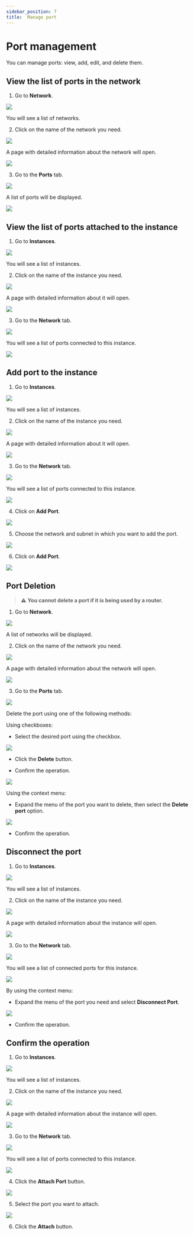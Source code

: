 ```yaml
---
sidebar_position: 7
title:  Manage port
---
```


# Port management

You can manage ports: view, add, edit, and delete them.

## View the list of ports in the network

1. Go to **Network**.

![](../../img/i-net1.png)

You will see a list of networks.

2. Click on the name of the network you need.

![](../../img/i-net12.png)

A page with detailed information about the network will open.

![](../../img/i-net3.png)

3. Go to the **Ports** tab.

![](../../img/i-port1.png)

A list of ports will be displayed.

![](../../img/i-port2.png)


## View the list of ports attached to the instance

1. Go to **Instances**.

![](../../img/ic-instance-1.svg)

You will see a list of instances.

2. Click on the name of the instance you need.

![](../../img/i-inst-1.png)

A page with detailed information about it will open.

![](../../img/i-inst-2.png)

3. Go to the **Network** tab.

![](../../img/i-inst-3.png)

You will see a list of ports connected to this instance.

![](../../img/i-inst-4.png)

## Add port to the instance

1. Go to **Instances**.

![](../../img/ic-instance-1.svg)

You will see a list of instances.

2. Click on the name of the instance you need.

![](../../img/i-inst-1.png)

A page with detailed information about it will open.

![](../../img/i-inst-2.png)

3. Go to the **Network** tab.

![](../../img/i-inst-3.png)

You will see a list of ports connected to this instance.

![](../../img/i-inst-4.png)

4. Click on **Add Port**.

![](../../img/i-inst-5.png)

5. Choose the network and subnet in which you want to add the port.

![](../../img/i-inst-6.png)

6. Click on **Add Port**.

![](../../img/i-inst-7.png)

## Port Deletion

> :warning: **You cannot delete a port if it is being used by a router.**

1. Go to **Network**.

![](../../img/i-net1.png)

A list of networks will be displayed.

2. Click on the name of the network you need.

![](../../img/i-net2.png)

A page with detailed information about the network will open.

![](../../img/i-net3.png)

3. Go to the **Ports** tab.

![](../../img/i-port1.png)

Delete the port using one of the following methods:

Using checkboxes:

- Select the desired port using the checkbox.

![](../../img/i-port3.png)

- Click the **Delete** button.

- Confirm the operation.

![](../../img/i-port4.png)

Using the context menu:

- Expand the menu of the port you want to delete, then select the **Delete port** option.

![](../../img/i-port5.png)

- Confirm the operation.

## Disconnect the port

1. Go to **Instances**.

![](../../img/ic-instance-1.svg)

You will see a list of instances.

2. Click on the name of the instance you need.

![](../../img/i-inst-1.png)

A page with detailed information about the instance will open.

![](../../img/i-inst-2.png)

3. Go to the **Network** tab.

![](../../img/i-inst-3.png)

You will see a list of connected ports for this instance.

![](../../img/i-inst-4.png)

By using the context menu:

- Expand the menu of the port you need and select **Disconnect Port**.

![](../../img/i-inst-8.png)

- Confirm the operation.

## Confirm the operation

1. Go to **Instances**.

![](../../img/ic-instance-1.svg)

You will see a list of instances.

2. Click on the name of the instance you need.

![](../../img/i-inst-1.png)

A page with detailed information about the instance will open.

![](../../img/i-inst-2.png)

3. Go to the **Network** tab.

![](../../img/i-inst-3.png)

You will see a list of ports connected to this instance.

![](../../img/i-inst-4.png)

4. Click the **Attach Port** button.

![](../../img/i-inst-9.png)

5. Select the port you want to attach.

![](../../img/i-inst-10.png)

6. Click the **Attach** button.